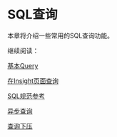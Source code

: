 # SQL查询

本章将介绍一些常用的SQL查询功能。

继续阅读：

[基本Query](basic_query.cn.md)

[在Insight页面查询](insight.cn.md)

[SQL规范参考](sql_spec.cn.md)

[异步查询](async_query.cn.md)

[查询下压](pushdown.cn.md)

